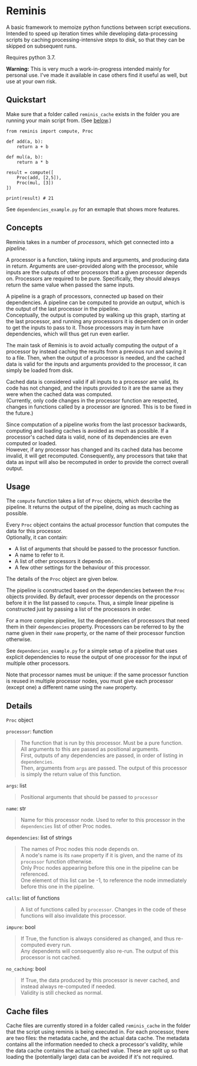 # Reminis
A basic framework to memoize python functions between script executions.
Intended to speed up iteration times while developing data-processing scripts by caching processing-intensive steps to disk, so that they can be skipped on subsequent runs.

Requires python 3.7.

**Warning:** This is very much a work-in-progress intended mainly for personal use. I've made it available in case others find it useful as well, but use at your own risk.

## Quickstart
Make sure that a folder called `reminis_cache` exists in the folder you are running your main script from. (See [below](#cache-files).)
```
from reminis import compute, Proc

def add(a, b):
    return a + b

def mul(a, b):
    return a * b

result = compute([
    Proc(add, [2,5]),
    Proc(mul, [3])
])

print(result) # 21
``` 

See `dependencies_example.py` for an exmaple that shows more features.

## Concepts
Reminis takes in a number of _processors_, which get connected into a _pipeline_.

A processor is a function, taking inputs and arguments, and producing data in return. Arguments are user-provided along with the processor, while inputs are the outputs of other processors that a given processor depends on.
Processors are required to be pure. Specifically, they should always return the same value when passed the same inputs.

A pipeline is a graph of processors, connected up based on their dependencies. A pipeline can be computed to provide an output, which is the output of the last processor in the pipeline.  
Conceptually, the output is computed by walking up this graph, starting at the last processor, and running any processsors it is dependent on in order to get the inputs to pass to it. Those processors may in turn have dependencies, which will thus get run even earlier.

The main task of Reminis is to avoid actually computing the output of a processor by instead caching the results from a previous run and saving it to a file. Then, when the output of a processor is needed, and the cached data is valid for the inputs and arguments provided to the processor, it can simply be loaded from disk.

Cached data is considered valid if all inputs to a processor are valid, its code has not changed, and the inputs provided to it are the same as they were when the cached data was computed.  
(Currently, only code changes in the processor function are respected, changes in functions called by a processor are ignored. This is to be fixed in the future.)

Since computation of a pipeline works from the last processor backwards, computing and loading caches is avoided as much as possible. If a processor's cached data is valid, none of its dependencies are even computed or loaded.  
However, if any processor has changed and its cached data has become invalid, it will get recomputed. Consequently, any processors that take that data as input will also be recomputed in order to provide the correct overall output.

## Usage
The `compute` function takes a list of `Proc` objects, which describe the pipeline. It returns the output of the pipeline, doing as much caching as possible.

Every `Proc` object contains the actual processor function that computes the data for this processor.  
Optionally, it can contain:
- A list of arguments that should be passed to the processor function.
- A name to refer to it.
- A list of other processors it depends on .
- A few other settings for the behaviour of this processor.

The details of the `Proc` object are given below.

The pipeline is constructed based on the dependencies between the `Proc` objects provided. By default, ever processor depends on the processor before it in the list passed to `compute`. Thus, a simple linear pipeline is constructed just by passing a list of the processors in order.

For a more complex pipeline, list the dependencies of processors that need them in their `dependencies` property. Processors can be referred to by the name given in their `name` property, or the name of their processor function otherwise.

See `dependencies_example.py` for a simple setup of a pipeline that uses explicit dependencies to reuse the output of one processor for the input of multiple other processors.

Note that processor names must be unique: if the same processor function is reused in multiple processor nodes, you must give each processor (except one) a different name using the `name` property.

## Details
`Proc` object

`processor`: function  
> The function that is run by this processor. 
  Must be a pure function.  
  All arguments to this are passed as positional arguments.  
  First, outputs of any dependencies are passed, in order of listing in `dependencies`.  
  Then, arguments from `args` are passed. 
  The output of this processor is simply the return value of this function.

`args`: list
> Positional arguments that should be passed to `processor`

`name`: str
> Name for this processor node. Used to refer to this processor in the `dependencies` list of other Proc nodes.

`dependencies`: list of strings
> The names of Proc nodes this node depends on.  
  A node's name is its `name` property if it is given, and the name of its `processor` function otherwise.  
  Only Proc nodes appearing before this one in the pipeline can be referenced.  
  One element of this list can be -1, to reference the node immediately before this one in the pipeline.

`calls`: list of functions
> A list of functions called by `processor`.
  Changes in the code of these functions will also invalidate this processor.

`impure`: bool
> If True, the function is always considered as changed, and thus re-computed every run.  
  Any dependents will consequently also re-run.
  The output of this processor is not cached.

`no_caching`: bool
> If True, the data produced by this processor is never cached, and instead always re-computed if needed.  
  Validity is still checked as normal.

## Cache files
Cache files are currently stored in a folder called `reminis_cache` in the folder that the script using reminis is being executed in.
For each processor, there are two files: the metadata cache, and the actual data cache. The metadata contains all the information needed to check a processor's validity, while the data cache contains the actual cached value. These are split up so that loading the (potentially large) data can be avoided if it's not required. 